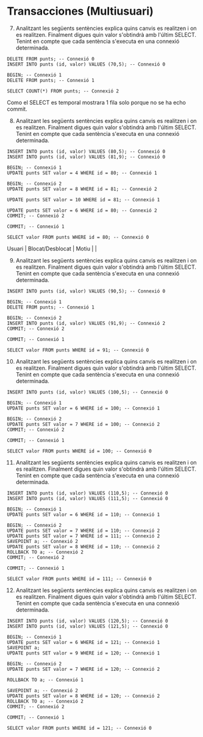 # Transacciones (Multiusuari)

7. Analitzant les següents sentències explica quins canvis es realitzen i on es realitzen. Finalment digues quin valor s'obtindrà amb l'últim SELECT. Tenint en compte que cada sentència s'executa en una connexió determinada.

```
DELETE FROM punts; -- Connexió 0
INSERT INTO punts (id, valor) VALUES (70,5); -- Connexió 0

BEGIN; -- Connexió 1
DELETE FROM punts; -- Connexió 1

SELECT COUNT(*) FROM punts; -- Connexió 2
```
Como el SELECT es temporal mostrara 1 fila solo porque no se ha 
echo commit.



8. Analitzant les següents sentències explica quins canvis es realitzen i on es realitzen. Finalment digues quin valor s'obtindrà amb l'últim SELECT. Tenint en compte que cada sentència s'executa en una connexió determinada.

```
INSERT INTO punts (id, valor) VALUES (80,5); -- Connexió 0
INSERT INTO punts (id, valor) VALUES (81,9); -- Connexió 0

BEGIN; -- Connexió 1
UPDATE punts SET valor = 4 WHERE id = 80; -- Connexió 1

BEGIN; -- Connexió 2
UPDATE punts SET valor = 8 WHERE id = 81; -- Connexió 2

UPDATE punts SET valor = 10 WHERE id = 81; -- Connexió 1

UPDATE punts SET valor = 6 WHERE id = 80; -- Connexió 2
COMMIT; -- Connexió 2

COMMIT; -- Connexió 1

SELECT valor FROM punts WHERE id = 80; -- Connexió 0
```

Usuari | Blocat/Desblocat | Motiu
       |                  |


9. Analitzant les següents sentències explica quins canvis es realitzen i on es realitzen. Finalment digues quin valor s'obtindrà amb l'últim SELECT. Tenint en compte que cada sentència s'executa en una connexió determinada.

```
INSERT INTO punts (id, valor) VALUES (90,5); -- Connexió 0

BEGIN; -- Connexió 1
DELETE FROM punts; -- Connexió 1

BEGIN; -- Connexió 2
INSERT INTO punts (id, valor) VALUES (91,9); -- Connexió 2
COMMIT; -- Connexió 2

COMMIT; -- Connexió 1

SELECT valor FROM punts WHERE id = 91; -- Connexió 0
```

10. Analitzant les següents sentències explica quins canvis es realitzen i on es realitzen. Finalment digues quin valor s'obtindrà amb l'últim SELECT. Tenint en compte que cada sentència s'executa en una connexió determinada.

```
INSERT INTO punts (id, valor) VALUES (100,5); -- Connexió 0

BEGIN; -- Connexió 1
UPDATE punts SET valor = 6 WHERE id = 100; -- Connexió 1

BEGIN; -- Connexió 2
UPDATE punts SET valor = 7 WHERE id = 100; -- Connexió 2
COMMIT; -- Connexió 2

COMMIT; -- Connexió 1

SELECT valor FROM punts WHERE id = 100; -- Connexió 0
```

11. Analitzant les següents sentències explica quins canvis es realitzen i on es realitzen. Finalment digues quin valor s'obtindrà amb l'últim SELECT. Tenint en compte que cada sentència s'executa en una connexió determinada.

```
INSERT INTO punts (id, valor) VALUES (110,5); -- Connexió 0
INSERT INTO punts (id, valor) VALUES (111,5); -- Connexió 0

BEGIN; -- Connexió 1
UPDATE punts SET valor = 6 WHERE id = 110; -- Connexió 1

BEGIN; -- Connexió 2
UPDATE punts SET valor = 7 WHERE id = 110; -- Connexió 2
UPDATE punts SET valor = 7 WHERE id = 111; -- Connexió 2
SAVEPOINT a; -- Connexió 2
UPDATE punts SET valor = 8 WHERE id = 110; -- Connexió 2
ROLLBACK TO a; -- Connexió 2
COMMIT; -- Connexió 2

COMMIT; -- Connexió 1

SELECT valor FROM punts WHERE id = 111; -- Connexió 0
```

12. Analitzant les següents sentències explica quins canvis es realitzen i on es realitzen. Finalment digues quin valor s'obtindrà amb l'últim SELECT. Tenint en compte que cada sentència s'executa en una connexió determinada.

```
INSERT INTO punts (id, valor) VALUES (120,5); -- Connexió 0
INSERT INTO punts (id, valor) VALUES (121,5); -- Connexió 0

BEGIN; -- Connexió 1
UPDATE punts SET valor = 6 WHERE id = 121; -- Connexió 1
SAVEPOINT a;
UPDATE punts SET valor = 9 WHERE id = 120; -- Connexió 1

BEGIN; -- Connexió 2
UPDATE punts SET valor = 7 WHERE id = 120; -- Connexió 2

ROLLBACK TO a; -- Connexió 1

SAVEPOINT a; -- Connexió 2
UPDATE punts SET valor = 8 WHERE id = 120; -- Connexió 2
ROLLBACK TO a; -- Connexió 2
COMMIT; -- Connexió 2

COMMIT; -- Connexió 1

SELECT valor FROM punts WHERE id = 121; -- Connexió 0
```